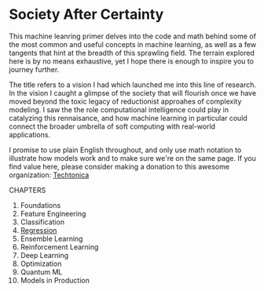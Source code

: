 # Society After Certainty

This machine leanring primer delves into the code and math behind some of the most common and useful concepts in machine learning, as well as a few tangents that hint at the breadth of this sprawling field. The terrain explored here is by no means exhaustive, yet I hope there is enough to inspire you to journey further.

The title refers to a vision I had which launched me into this line of research. In the vision I caught a glimpse of the society that will flourish once we have moved beyond the toxic legacy of reductionist approahes of complexity modeling. I saw the the role computational intelligence could play in catalyzing this rennaisance, and how machine learning in particular could connect the broader umbrella of soft computing with real-world applications.  

I promise to use plain English throughout, and only use math notation to illustrate how models work and to make sure we're on the same page. If you find value here, please consider making a donation to this awesome organization: [Techtonica](https://techtonica.org/) 

CHAPTERS
1. Foundations
2. Feature Engineering
3. Classification 
4. [Regression](https://github.com/SioKCronin/society_after_certainty/blob/master/04.Regression/04.Regression.ipynb) 
5. Ensemble Learning
6. Reinforcement Learning 
7. Deep Learning 
8. Optimization
9. Quantum ML
10. Models in Production
